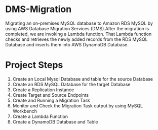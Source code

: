 # DMS-Migration

Migrating an on-premises MySQL database to Amazon RDS MySQL by using AWS Database Migration Services (DMS).After the migration is completed, we are invoking a Lambda function. That Lambda function checks and retrieves the newly added records from the RDS MySQL Database and inserts them into AWS DynamoDB Database.

# Project Steps
1. Create an Local Mysql Database and table for the source Database
2. Create an RDS MySQL Database for the target Database
3. Create a Replication Instance
4. Create Target and Source Endpoints
5. Create and Running a Migration Task
6. Monitor and Check the Migration Task output by using MySQL Workbench
7. Create a Lambda Function
8. Create a DynamoDB Database and Table
